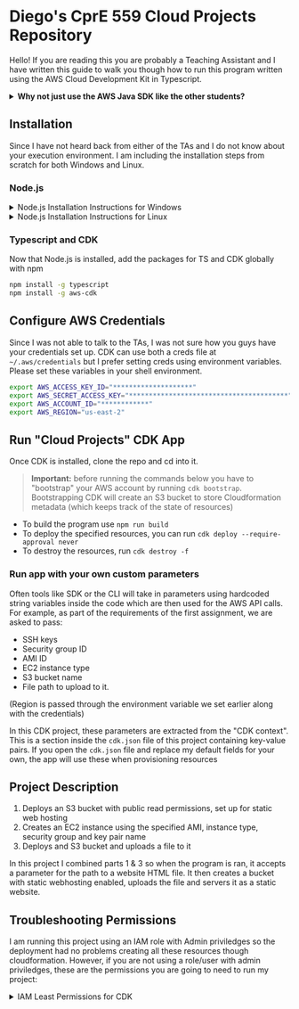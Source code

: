 # Diego's CprE 559 Cloud Projects Repository

Hello! If you are reading this you are probably a Teaching Assistant and I have written this guide to walk you though how to run this program written using the AWS Cloud Development Kit in Typescript.

<details>
  <summary><b>Why not just use the AWS Java SDK like the other students?</b></summary>

Writing code to create AWS resources in the SDK can be very tedious as you have to manually read and specify all the configuration options to use for each resource. If there are failures in the configuration of resources, the program may stop in the middle of deployment and you are forced to rely on the web console to roll back. 

In contrast, the CDK library uses *Cloudformation* in the background. When a CDK app is ran with the command `cdk deploy`, it outputs a template that tells AWS exactly how to create the cloud resources and if there are config errors, it will tell you at compilation time instead of mid deployment and in case of failures in deployment, changes can easily be rolled back running `cdk destroy`

</details>

## Installation

Since I have not heard back from either of the TAs and I do not know about your execution environment. I am including the installation steps from scratch for both Windows and Linux.

### Node.js

<details>
  <summary>Node.js Installation Instructions for Windows</summary>

1. Open **PowerShell** as Administrator
2. Install the Windows Package Manager **Chocolatey** by running

    ```powershell
    Set-ExecutionPolicy Bypass -Scope Process -Force; [System.Net.ServicePointManager]::SecurityProtocol = [System.Net.SecurityProtocolType]::Tls12; iex ((New-Object System.Net.WebClient).DownloadString('https://community.chocolatey.org/install.ps1'))
    ```

3. Install Node.js Long Term Support version using Chocolatey 

    ```powershell
    choco install nodejs-lts
    ```

</details>

<details>
  <summary>Node.js Installation Instructions for Linux</summary>

1. Update apt and install curl

    ```bash
    sudo apt update && sudo apt upgrade && sudo apt install curl -y
    ```

2. Install NodeSource PPA

    ```bash
    curl -sL https://deb.nodesource.com/setup_lts.x -o /tmp/nodesource_setup.sh
    ```

3. Install Node.js

    ```bash
    sudo apt install nodejs
    ```

</details>

### Typescript and CDK

Now that Node.js is installed, add the packages for TS and CDK globally with npm

```bash
npm install -g typescript
npm install -g aws-cdk
```

## Configure AWS Credentials

Since I was not able to talk to the TAs, I was not sure how you guys have your credentials set up. CDK can use both a creds file at `~/.aws/credentials` but I prefer setting creds using environment variables. Please set these variables in your shell environment.

```bash
export AWS_ACCESS_KEY_ID="********************"
export AWS_SECRET_ACCESS_KEY="****************************************"
export AWS_ACCOUNT_ID="************"
export AWS_REGION="us-east-2"
```

## Run "Cloud Projects" CDK App

Once CDK is installed, clone the repo and cd into it. 

> **Important:** before running the commands below you have to "bootstrap" your AWS account by running `cdk bootstrap`. Bootstrapping CDK will create an S3 bucket to store Cloudformation metadata (which keeps track of the state of resources)

- To build the program use `npm run build`
- To deploy the specified resources, you can run `cdk deploy --require-approval never`
- To destroy the resources, run `cdk destroy -f`

### Run app with your own custom parameters

Often tools like SDK or the CLI will take in parameters using hardcoded string variables inside the code which are then used for the AWS API calls. For example, as part of the requirements of the first assignment, we are asked to pass:
- SSH keys
- Security group ID
- AMI ID
- EC2 instance type
- S3 bucket name
- File path to upload to it.

(Region is passed through the environment variable we set earlier along with the credentials)

In this CDK project, these parameters are extracted from the "CDK context". This is a section inside the `cdk.json` file of this project containing key-value pairs. If you open the `cdk.json` file and replace my default fields for your own, the app will use these when provisioning resources

## Project Description

1. Deploys an S3 bucket with public read permissions, set up for static web hosting
2. Creates an EC2 instance using the specified AMI, instance type, security group and key pair name
3. Deploys and S3 bucket and uploads a file to it

In this project I combined parts 1 & 3 so when the program is ran, it accepts a parameter for the path to a website HTML file. It then creates a bucket with static webhosting enabled, uploads the file and servers it as a static website.

## Troubleshooting Permissions

I am running this project using an IAM role with Admin priviledges so the deployment had no problems creating all these resources though cloudformation. However, if you are not using a role/user with admin priviledges, these are the permissions you are going to need to run my project:


<details>
  <summary>IAM Least Permissions for CDK</summary>

```json
{
	"Version": "2012-10-17",
	"Statement": [
		{
			"Effect": "Allow",
			"Action": "sts:AssumeRole",
			"Resource": [
				"arn:aws:iam::844062109895:role/cdk-*-file-publishing-role-*",
				"arn:aws:iam::844062109895:role/cdk-*-lookup-role-*",
				"arn:aws:iam::844062109895:role/cdk-*-deploy-role-*"
			]
		},
		{
			"Effect": "Allow",
			"Action": [
				"cloudformation:CreateChangeSet",
				"cloudformation:DeleteChangeSet",
				"cloudformation:DeleteStack",
				"cloudformation:DescribeChangeSet",
				"cloudformation:DescribeStackEvents",
				"cloudformation:DescribeStacks",
				"cloudformation:ExecuteChangeSet",
				"cloudformation:GetTemplate"
			],
			"Resource": "arn:aws:cloudformation:*:*:stack/CDKToolkit/*"
		},
		{
			"Effect": "Allow",
			"Action": [
				"iam:CreateRole",
				"iam:DeleteRole",
				"iam:GetRole",
				"iam:GetRolePolicy",
				"iam:AttachRolePolicy",
				"iam:DetachRolePolicy",
				"iam:DeleteRolePolicy",
				"iam:PutRolePolicy",
				"iam:TagRole"
			],
			"Resource": [
				"arn:aws:iam::*:policy/*",
				"arn:aws:iam::*:role/cdk-*"
			]
		},
		{
			"Effect": "Allow",
			"Action": [
				"s3:CreateBucket",
				"s3:DeleteBucket",
				"s3:PutBucketPolicy",
				"s3:DeleteBucketPolicy",
				"s3:PutBucketPublicAccessBlock",
				"s3:PutBucketVersioning",
				"s3:PutEncryptionConfiguration",
				"s3:PutLifecycleConfiguration"
			],
			"Resource": [
				"arn:aws:s3:::cdk-*"
			]
		},
		{
			"Effect": "Allow",
			"Action": [
				"ssm:DeleteParameter",
				"ssm:GetParameter",
				"ssm:GetParameters",
				"ssm:PutParameter"
			],
			"Resource": [
				"arn:aws:ssm:*:*:parameter/cdk-bootstrap/*"
			]
		},
		{
			"Effect": "Allow",
			"Action": [
				"ecr:CreateRepository",
				"ecr:DeleteRepository",
				"ecr:DescribeRepositories",
				"ecr:SetRepositoryPolicy",
				"ecr:PutLifecyclePolicy"
			],
			"Resource": [
				"arn:aws:ecr:*:*:repository/cdk-*"
			]
		}
	]
}
```

</details>
